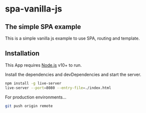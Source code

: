 # spa-vanilla-js
## The simple SPA example
This is a simple vanilla js example to use SPA, routing and template.
## Installation

This App requires [Node.js](https://nodejs.org/) v10+ to run.

Install the dependencies and devDependencies and start the server.

```sh
npm install -g live-server
live-server --port=8080 --entry-file=./index.html
```

For production environments...
```sh
git push origin remote
```